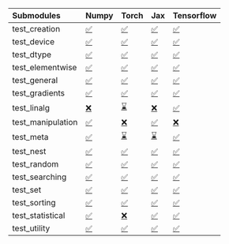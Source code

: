 | Submodules        | Numpy                                                                                                                           | Torch                                                                                                                           | Jax                                                                                                                             | Tensorflow                                                                                                                      |
|:------------------|:--------------------------------------------------------------------------------------------------------------------------------|:--------------------------------------------------------------------------------------------------------------------------------|:--------------------------------------------------------------------------------------------------------------------------------|:--------------------------------------------------------------------------------------------------------------------------------|
| test_creation     | <a href="https://github.com/unifyai/ivy/runs/7820132036?check_suite_focus=true" rel="noopener noreferrer" target="_blank">✅</a> | <a href="https://github.com/unifyai/ivy/runs/7820132754?check_suite_focus=true" rel="noopener noreferrer" target="_blank">✅</a> | <a href="https://github.com/unifyai/ivy/runs/7820133327?check_suite_focus=true" rel="noopener noreferrer" target="_blank">✅</a> | <a href="https://github.com/unifyai/ivy/runs/7820134034?check_suite_focus=true" rel="noopener noreferrer" target="_blank">✅</a> |
| test_device       | <a href="https://github.com/unifyai/ivy/runs/7820132061?check_suite_focus=true" rel="noopener noreferrer" target="_blank">✅</a> | <a href="https://github.com/unifyai/ivy/runs/7820132815?check_suite_focus=true" rel="noopener noreferrer" target="_blank">✅</a> | <a href="https://github.com/unifyai/ivy/runs/7820133370?check_suite_focus=true" rel="noopener noreferrer" target="_blank">✅</a> | <a href="https://github.com/unifyai/ivy/runs/7820134067?check_suite_focus=true" rel="noopener noreferrer" target="_blank">✅</a> |
| test_dtype        | <a href="https://github.com/unifyai/ivy/runs/7820132092?check_suite_focus=true" rel="noopener noreferrer" target="_blank">✅</a> | <a href="https://github.com/unifyai/ivy/runs/7820132871?check_suite_focus=true" rel="noopener noreferrer" target="_blank">✅</a> | <a href="https://github.com/unifyai/ivy/runs/7820133401?check_suite_focus=true" rel="noopener noreferrer" target="_blank">✅</a> | <a href="https://github.com/unifyai/ivy/runs/7820134103?check_suite_focus=true" rel="noopener noreferrer" target="_blank">✅</a> |
| test_elementwise  | <a href="https://github.com/unifyai/ivy/runs/7820132139?check_suite_focus=true" rel="noopener noreferrer" target="_blank">✅</a> | <a href="https://github.com/unifyai/ivy/runs/7820132919?check_suite_focus=true" rel="noopener noreferrer" target="_blank">✅</a> | <a href="https://github.com/unifyai/ivy/runs/7820133446?check_suite_focus=true" rel="noopener noreferrer" target="_blank">✅</a> | <a href="https://github.com/unifyai/ivy/runs/7820134127?check_suite_focus=true" rel="noopener noreferrer" target="_blank">✅</a> |
| test_general      | <a href="https://github.com/unifyai/ivy/runs/7820132187?check_suite_focus=true" rel="noopener noreferrer" target="_blank">✅</a> | <a href="https://github.com/unifyai/ivy/runs/7820132970?check_suite_focus=true" rel="noopener noreferrer" target="_blank">✅</a> | <a href="https://github.com/unifyai/ivy/runs/7820133472?check_suite_focus=true" rel="noopener noreferrer" target="_blank">✅</a> | <a href="https://github.com/unifyai/ivy/runs/7820134149?check_suite_focus=true" rel="noopener noreferrer" target="_blank">✅</a> |
| test_gradients    | <a href="https://github.com/unifyai/ivy/runs/7820132219?check_suite_focus=true" rel="noopener noreferrer" target="_blank">✅</a> | <a href="https://github.com/unifyai/ivy/runs/7820133014?check_suite_focus=true" rel="noopener noreferrer" target="_blank">✅</a> | <a href="https://github.com/unifyai/ivy/runs/7820133523?check_suite_focus=true" rel="noopener noreferrer" target="_blank">✅</a> | <a href="https://github.com/unifyai/ivy/runs/7820134184?check_suite_focus=true" rel="noopener noreferrer" target="_blank">✅</a> |
| test_linalg       | <a href="https://github.com/unifyai/ivy/runs/7820132258?check_suite_focus=true" rel="noopener noreferrer" target="_blank">❌</a> | <a href="https://github.com/unifyai/ivy/runs/7820133058?check_suite_focus=true" rel="noopener noreferrer" target="_blank">⌛</a> | <a href="https://github.com/unifyai/ivy/runs/7820133575?check_suite_focus=true" rel="noopener noreferrer" target="_blank">❌</a> | <a href="https://github.com/unifyai/ivy/runs/7820134223?check_suite_focus=true" rel="noopener noreferrer" target="_blank">✅</a> |
| test_manipulation | <a href="https://github.com/unifyai/ivy/runs/7820132291?check_suite_focus=true" rel="noopener noreferrer" target="_blank">✅</a> | <a href="https://github.com/unifyai/ivy/runs/7820133096?check_suite_focus=true" rel="noopener noreferrer" target="_blank">❌</a> | <a href="https://github.com/unifyai/ivy/runs/7820133647?check_suite_focus=true" rel="noopener noreferrer" target="_blank">✅</a> | <a href="https://github.com/unifyai/ivy/runs/7820134275?check_suite_focus=true" rel="noopener noreferrer" target="_blank">❌</a> |
| test_meta         | <a href="https://github.com/unifyai/ivy/runs/7820132330?check_suite_focus=true" rel="noopener noreferrer" target="_blank">✅</a> | <a href="https://github.com/unifyai/ivy/runs/7820133124?check_suite_focus=true" rel="noopener noreferrer" target="_blank">⌛</a> | <a href="https://github.com/unifyai/ivy/runs/7820133702?check_suite_focus=true" rel="noopener noreferrer" target="_blank">⌛</a> | <a href="https://github.com/unifyai/ivy/runs/7820134307?check_suite_focus=true" rel="noopener noreferrer" target="_blank">✅</a> |
| test_nest         | <a href="https://github.com/unifyai/ivy/runs/7820132373?check_suite_focus=true" rel="noopener noreferrer" target="_blank">✅</a> | <a href="https://github.com/unifyai/ivy/runs/7820133149?check_suite_focus=true" rel="noopener noreferrer" target="_blank">✅</a> | <a href="https://github.com/unifyai/ivy/runs/7820133760?check_suite_focus=true" rel="noopener noreferrer" target="_blank">✅</a> | <a href="https://github.com/unifyai/ivy/runs/7820134344?check_suite_focus=true" rel="noopener noreferrer" target="_blank">✅</a> |
| test_random       | <a href="https://github.com/unifyai/ivy/runs/7820132427?check_suite_focus=true" rel="noopener noreferrer" target="_blank">✅</a> | <a href="https://github.com/unifyai/ivy/runs/7820133166?check_suite_focus=true" rel="noopener noreferrer" target="_blank">✅</a> | <a href="https://github.com/unifyai/ivy/runs/7820133802?check_suite_focus=true" rel="noopener noreferrer" target="_blank">✅</a> | <a href="https://github.com/unifyai/ivy/runs/7820134377?check_suite_focus=true" rel="noopener noreferrer" target="_blank">✅</a> |
| test_searching    | <a href="https://github.com/unifyai/ivy/runs/7820132474?check_suite_focus=true" rel="noopener noreferrer" target="_blank">✅</a> | <a href="https://github.com/unifyai/ivy/runs/7820133190?check_suite_focus=true" rel="noopener noreferrer" target="_blank">✅</a> | <a href="https://github.com/unifyai/ivy/runs/7820133843?check_suite_focus=true" rel="noopener noreferrer" target="_blank">✅</a> | <a href="https://github.com/unifyai/ivy/runs/7820134426?check_suite_focus=true" rel="noopener noreferrer" target="_blank">✅</a> |
| test_set          | <a href="https://github.com/unifyai/ivy/runs/7820132515?check_suite_focus=true" rel="noopener noreferrer" target="_blank">✅</a> | <a href="https://github.com/unifyai/ivy/runs/7820133216?check_suite_focus=true" rel="noopener noreferrer" target="_blank">✅</a> | <a href="https://github.com/unifyai/ivy/runs/7820133881?check_suite_focus=true" rel="noopener noreferrer" target="_blank">✅</a> | <a href="https://github.com/unifyai/ivy/runs/7820134486?check_suite_focus=true" rel="noopener noreferrer" target="_blank">✅</a> |
| test_sorting      | <a href="https://github.com/unifyai/ivy/runs/7820132589?check_suite_focus=true" rel="noopener noreferrer" target="_blank">✅</a> | <a href="https://github.com/unifyai/ivy/runs/7820133241?check_suite_focus=true" rel="noopener noreferrer" target="_blank">✅</a> | <a href="https://github.com/unifyai/ivy/runs/7820133908?check_suite_focus=true" rel="noopener noreferrer" target="_blank">✅</a> | <a href="https://github.com/unifyai/ivy/runs/7820134535?check_suite_focus=true" rel="noopener noreferrer" target="_blank">✅</a> |
| test_statistical  | <a href="https://github.com/unifyai/ivy/runs/7820132652?check_suite_focus=true" rel="noopener noreferrer" target="_blank">✅</a> | <a href="https://github.com/unifyai/ivy/runs/7820133274?check_suite_focus=true" rel="noopener noreferrer" target="_blank">❌</a> | <a href="https://github.com/unifyai/ivy/runs/7820133948?check_suite_focus=true" rel="noopener noreferrer" target="_blank">✅</a> | <a href="https://github.com/unifyai/ivy/runs/7820134591?check_suite_focus=true" rel="noopener noreferrer" target="_blank">✅</a> |
| test_utility      | <a href="https://github.com/unifyai/ivy/runs/7820132713?check_suite_focus=true" rel="noopener noreferrer" target="_blank">✅</a> | <a href="https://github.com/unifyai/ivy/runs/7820133298?check_suite_focus=true" rel="noopener noreferrer" target="_blank">✅</a> | <a href="https://github.com/unifyai/ivy/runs/7820134000?check_suite_focus=true" rel="noopener noreferrer" target="_blank">✅</a> | <a href="https://github.com/unifyai/ivy/runs/7820134618?check_suite_focus=true" rel="noopener noreferrer" target="_blank">✅</a> |